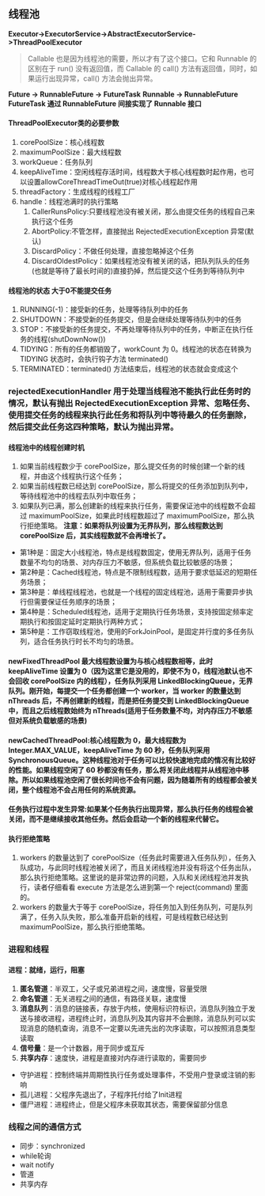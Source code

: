 ## 线程池
**Executor->ExecutorService->AbstractExecutorService->ThreadPoolExecutor**
> Callable 也是因为线程池的需要，所以才有了这个接口。它和 Runnable 的区别在于 run() 没有返回值，而 Callable 的 call() 方法有返回值，同时，如果运行出现异常，call() 方法会抛出异常。

**Future   -> RunnableFuture -> FutureTask**
**Runnable -> RunnableFuture**
**FutureTask 通过 RunnableFuture 间接实现了 Runnable 接口**

#### ThreadPoolExecutor类的必要参数
1. corePoolSize：核心线程数
2. maximumPoolSize：最大线程数
3. workQueue：任务队列
4. keepAliveTime：空闲线程存活时间，线程数大于核心线程数时起作用，也可以设置allowCoreThreadTimeOut(true)对核心线程起作用
5. threadFactory：生成线程的线程工厂
6. handle：线程池满时的执行策略
   1. CallerRunsPolicy:只要线程池没有被关闭，那么由提交任务的线程自己来执行这个任务
   2. AbortPolicy:不管怎样，直接抛出 RejectedExecutionException 异常(默认)
   3. DiscardPolicy：不做任何处理，直接忽略掉这个任务
   4. DiscardOldestPolicy：如果线程池没有被关闭的话，把队列队头的任务(也就是等待了最长时间的)直接扔掉，然后提交这个任务到等待队列中

#### 线程池的状态 大于0不能提交任务
1. RUNNING(-1)：接受新的任务，处理等待队列中的任务
2. SHUTDOWN：不接受新的任务提交，但是会继续处理等待队列中的任务
3. STOP：不接受新的任务提交，不再处理等待队列中的任务，中断正在执行任务的线程(shutDownNow())
4. TIDYING：所有的任务都销毁了，workCount 为 0。线程池的状态在转换为 TIDYING 状态时，会执行钩子方法 terminated()
5. TERMINATED：terminated() 方法结束后，线程池的状态就会变成这个

### rejectedExecutionHandler 用于处理当线程池不能执行此任务时的情况，默认有抛出 RejectedExecutionException 异常、忽略任务、使用提交任务的线程来执行此任务和将队列中等待最久的任务删除，然后提交此任务这四种策略，默认为抛出异常。

#### 线程池中的线程创建时机
1. 如果当前线程数少于 corePoolSize，那么提交任务的时候创建一个新的线程，并由这个线程执行这个任务；
2. 如果当前线程数已经达到 corePoolSize，那么将提交的任务添加到队列中，等待线程池中的线程去队列中取任务；
3. 如果队列已满，那么创建新的线程来执行任务，需要保证池中的线程数不会超过 maximumPoolSize，如果此时线程数超过了 maximumPoolSize，那么执行拒绝策略。
**注意：如果将队列设置为无界队列，那么线程数达到 corePoolSize 后，其实线程数就不会再增长了。**
* 第1种是：固定大小线程池，特点是线程数固定，使用无界队列，适用于任务数量不均匀的场景、对内存压力不敏感，但系统负载比较敏感的场景；
* 第2种是：Cached线程池，特点是不限制线程数，适用于要求低延迟的短期任务场景；
* 第3种是：单线程线程池，也就是一个线程的固定线程池，适用于需要异步执行但需要保证任务顺序的场景；
* 第4种是：Scheduled线程池，适用于定期执行任务场景，支持按固定频率定期执行和按固定延时定期执行两种方式；
* 第5种是：工作窃取线程池，使用的ForkJoinPool，是固定并行度的多任务队列，适合任务执行时长不均匀的场景。
#### newFixedThreadPool 最大线程数设置为与核心线程数相等，此时 keepAliveTime 设置为 0（因为这里它是没用的，即使不为 0，线程池默认也不会回收 corePoolSize 内的线程），任务队列采用 LinkedBlockingQueue，无界队列。刚开始，每提交一个任务都创建一个 worker，当 worker 的数量达到 nThreads 后，不再创建新的线程，而是把任务提交到 LinkedBlockingQueue 中，而且之后线程数始终为 nThreads(适用于任务数量不均，对内存压力不敏感但对系统负载敏感的场景)
#### newCachedThreadPool:核心线程数为 0，最大线程数为 Integer.MAX_VALUE，keepAliveTime 为 60 秒，任务队列采用 SynchronousQueue。这种线程池对于任务可以比较快速地完成的情况有比较好的性能。如果线程空闲了 60 秒都没有任务，那么将关闭此线程并从线程池中移除。所以如果线程池空闲了很长时间也不会有问题，因为随着所有的线程都会被关闭，整个线程池不会占用任何的系统资源。
#### 任务执行过程中发生异常:如果某个任务执行出现异常，那么执行任务的线程会被关闭，而不是继续接收其他任务。然后会启动一个新的线程来代替它。
#### 执行拒绝策略 
1. workers 的数量达到了 corePoolSize（任务此时需要进入任务队列），任务入队成功，与此同时线程池被关闭了，而且关闭线程池并没有将这个任务出队，那么执行拒绝策略。这里说的是非常边界的问题，入队和关闭线程池并发执行，读者仔细看看 execute 方法是怎么进到第一个 reject(command) 里面的。
2. workers 的数量大于等于 corePoolSize，将任务加入到任务队列，可是队列满了，任务入队失败，那么准备开启新的线程，可是线程数已经达到 maximumPoolSize，那么执行拒绝策略。

### 进程和线程
#### 进程：就绪，运行，阻塞
1. **匿名管道**：半双工，父子或兄弟进程之间，速度慢，容量受限
2. **命名管道**：无关进程之间的通信，有路径关联，速度慢
3. **消息队列**：消息的链接表，存放于内核，使用标识符标识，消息队列独立于发送与接收进程，进程终止时，消息队列及其内容并不会删除，消息队列可以实现消息的随机查询，消息不一定要以先进先出的次序读取，可以按照消息类型读取
4. **信号量**：是一个计数器，用于同步或互斥
5. **共享内存**：速度快，进程是直接对内存进行读取的，需要同步
* 守护进程：控制终端并周期性执行任务或处理事件，不受用户登录或注销的影响
* 孤儿进程：父程序先退出了，子程序托付给了Init进程
* 僵尸进程：进程终止，但是父程序未获取其状态，需要保留部分信息

### 线程之间的通信方式
* 同步：synchronized
* while轮询
* wait notify
* 管道
* 共享内存